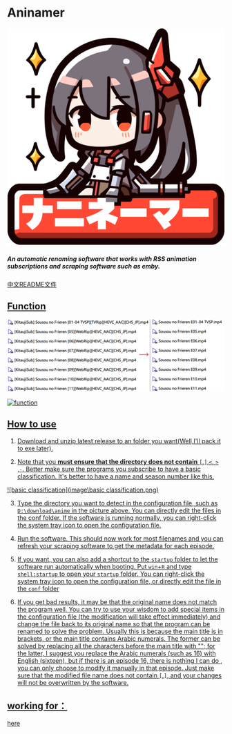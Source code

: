 

# Aninamer

![aniamer](icon\icon.png)

##### An automatic renaming software that works with RSS animation subscriptions and scraping software such as emby.

<a href="READMECN.md">中文README文件

## Function

![function](./image/function.png)

![function](./image/function2.png)

## How to use

1. Download and unzip latest release to an folder you want(Well,I'll pack it to exe later).

2. Note that you **must ensure that the directory does not contain** `[`,`]`,`<`, `>` ,`-`. Better make sure the programs you subscribe to have a basic classification. It's better to have a name and season number like this.

 ![basic classification](image\basic classification.png)

3. Type the directory you want to detect in the configuration file, such as `D:\download\anime` in the picture above. You can directly edit the files in the conf folder. If the software is running normally, you can right-click the system tray icon to open the configuration file.

4. Run the software. This should now work for most filenames and you can refresh your scraping software to get the metadata for each episode.

5. If you want, you can also add a shortcut to the `startup` folder to let the software run automatically when booting. Put `win`+`R` and type `shell:startup` to open your `startup` folder. You can right-click the system tray icon to open the configuration file, or directly edit the file in the `conf` folder

6. If you get bad results, it may be that the original name does not match the program well. You can try to use your wisdom to add special items in the configuration file (the modification will take effect immediately) and change the file back to its original name so that the program can be renamed to solve the problem. Usually this is because the main title is in brackets, or the main title contains Arabic numerals. The former can be solved by replacing all the characters before the main title with ""; for the latter, I suggest you replace the Arabic numerals (such as 16) with English (sixteen), but if there is an episode 16, there is nothing I can do , you can only choose to modify it manually in that episode. Just make sure that the modified file name does not contain `[`,`]`, and your changes will not be overwritten by the software.

## working for：

 <a href="Task.md">here
